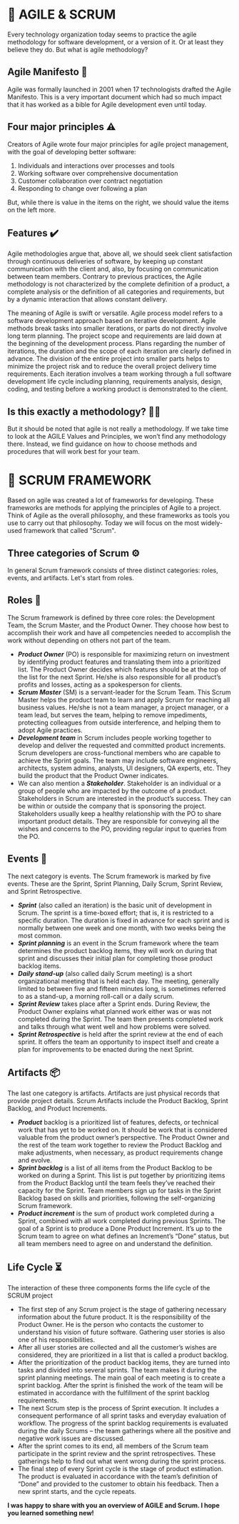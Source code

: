 # 📌 AGILE & SCRUM 

Every technology organization today seems to practice the agile methodology for software development, or a version of it. Or at least they believe they do.  But what is agile methodology?

## Agile Manifesto 📑
Agile was formally launched in 2001 when 17 technologists drafted the Agile Manifesto. This is a very important document which had so much impact that it has worked as a bible for Agile development even until today.

## Four major principles ⚠️

Creators of Agile wrote four major principles for agile project management, with the goal of developing better software:
1)	Individuals and interactions over processes and tools
2)	Working software over comprehensive documentation
3)	Customer collaboration over contract negotiation
4)	Responding to change over following a plan

But, while there is value in the items on the right, we should value the items on the left more.

## Features ✔️

Agile methodologies argue that, above all, we should seek client satisfaction through continuous deliveries of software, by keeping up constant communication with the client and, also, by focusing on communication between team members. Contrary to previous practices, the Agile methodology is not characterized by the complete definition of a product, a complete analysis or the definition of all categories and requirements, but by a dynamic interaction that allows constant delivery.

The meaning of Agile is swift or versatile. Agile process model refers to a software development approach based on iterative development. Agile methods break tasks into smaller iterations, or parts do not directly involve long term planning. The project scope and requirements are laid down at the beginning of the development process. Plans regarding the number of iterations, the duration and the scope of each iteration are clearly defined in advance.
The division of the entire project into smaller parts helps to minimize the project risk and to reduce the overall project delivery time requirements. Each iteration involves a team working through a full software development life cycle including planning, requirements analysis, design, coding, and testing before a working product is demonstrated to the client.

## Is this exactly a methodology? 🤷‍♂️

But it should be noted that agile is not really a methodology. If we take time to look at the AGILE Values and Principles, we won’t find any methodology there. Instead, we find guidance on how to choose methods and procedures that will work best for your team.

# 📌 SCRUM FRAMEWORK 

Based on agile was created a lot of frameworks for developing. These frameworks are methods for applying the principles of Agile to a project. Think of Agile as the overall philosophy, and these frameworks as tools you use to carry out that philosophy. Today we will focus on the most widely-used framework that called "Scrum".

## Three categories of Scrum ⚙️

In general Scrum framework consists of three distinct categories: roles, events, and artifacts. Let's start from roles.

## Roles 👤

The Scrum framework is defined by three core roles: the Development Team, the Scrum Master, and the Product Owner. They choose how best to accomplish their work and have all competencies needed to accomplish the work without depending on others not part of the team.

- ***Product Owner*** (PO) is responsible for maximizing return on investment by identifying product features and translating them into a prioritized list. The Product Owner decides which features should be at the top of the list for the next Sprint. He/she is also responsible for all product’s profits and losses, acting as a spokesperson for clients.
- ***Scrum Master*** (SM) is a servant-leader for the Scrum Team.  This Scrum Master helps the product team to learn and apply Scrum for reaching all business values. He/she is not a team manager, a project manager, or a team lead, but serves the team, helping to remove impediments, protecting colleagues from outside interference, and helping them to adopt Agile practices.
- ***Development team*** in Scrum includes people working together to develop and deliver the requested and committed product increments. Scrum developers are cross-functional members who are capable to achieve the Sprint goals. The team may include software engineers, architects, system admins, analysts, UI designers, QA experts, etc. They build the product that the Product Owner indicates.
- We can also mention a ***Stakeholder***. Stakeholder is an individual or a group of people who are impacted by the outcome of a product. Stakeholders in Scrum are interested in the product’s success. They can be within or outside the company that is sponsoring the project. Stakeholders usually keep a healthy relationship with the PO to share important product details. They are responsible for conveying all the wishes and concerns to the PO, providing regular input to queries from the PO.

## Events 📅

The next category is events. The Scrum framework is marked by five events. These are the Sprint, Sprint Planning, Daily Scrum, Sprint Review, and Sprint Retrospective.

- ***Sprint*** (also called an iteration) is the basic unit of development in Scrum. The sprint is a time-boxed effort; that is, it is restricted to a specific duration. The duration is fixed in advance for each sprint and is normally between one week and one month, with two weeks being the most common.
- ***Sprint planning*** is an event in the Scrum framework where the team determines the product backlog items, they will work on during that sprint and discusses their initial plan for completing those product backlog items.
- ***Daily stand-up*** (also called daily Scrum meeting) is a short organizational meeting that is held each day. The meeting, generally limited to between five and fifteen minutes long, is sometimes referred to as a stand-up, a morning roll-call or a daily scrum.
- ***Sprint Review*** takes place after a Sprint ends. During Review, the Product Owner explains what planned work either was or was not completed during the Sprint. The team then presents completed work and talks through what went well and how problems were solved.
- ***Sprint Retrospective*** is held after the sprint review at the end of each sprint. It offers the team an opportunity to inspect itself and create a plan for improvements to be enacted during the next Sprint.

## Artifacts 📦

The last one category is artifacts. Artifacts are just physical records that provide project details. Scrum Artifacts include the Product Backlog, Sprint Backlog, and Product Increments.

- ***Product*** backlog is a prioritized list of features, defects, or technical work that has yet to be worked on. It should be work that is considered valuable from the product owner’s perspective. The Product Owner and the rest of the team work together to review the Product Backlog and make adjustments, when necessary, as product requirements change and evolve.
- ***Sprint backlog*** is a list of all items from the Product Backlog to be worked on during a Sprint. This list is put together by prioritizing items from the Product Backlog until the team feels they’ve reached their capacity for the Sprint. Team members sign up for tasks in the Sprint Backlog based on skills and priorities, following the self-organizing Scrum framework.
- ***Product increment*** is the sum of product work completed during a Sprint, combined with all work completed during previous Sprints. The goal of a Sprint is to produce a Done Product Increment. It’s up to the Scrum team to agree on what defines an Increment’s “Done” status, but all team members need to agree on and understand the definition.

## Life Cycle ⏳

The interaction of these three components forms the life cycle of the SCRUM project

- The first step of any Scrum project is the stage of gathering necessary information about the future product. It is the responsibility of the Product Owner. He is the person who contacts the customer to understand his vision of future software. Gathering user stories is also one of his responsibilities.
- After all user stories are collected and all the customer’s wishes are considered, they are prioritized in a list that is called a product backlog.
- After the prioritization of the product backlog items, they are turned into tasks and divided into several sprints. The team makes it during the sprint planning meetings. The main goal of each meeting is to create a sprint backlog. After the sprint is finished the work of the team will be estimated in accordance with the fulfillment of the sprint backlog requirements.
- The next Scrum step is the process of Sprint execution. It includes a consequent performance of all sprint tasks and everyday evaluation of workflow. The progress of the sprint backlog requirements is evaluated during the daily Scrums – the team gatherings where all the positive and negative work issues are discussed.
- After the sprint comes to its end, all members of the Scrum team participate in the sprint review and the sprint retrospectives. These gatherings help to find out what went wrong during the sprint process.
- The final step of every Sprint cycle is the stage of product estimation. The product is evaluated in accordance with the team’s definition of “Done” and provided to the customer to obtain his feedback. Then a new sprint starts, and the cycle repeats.


**I was happy to share with you an overview of AGILE and Scrum. I hope you learned something new!**
